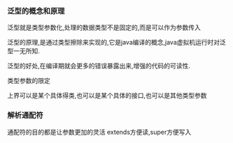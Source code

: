 

### 泛型的概念和原理

泛型就是类型参数化,处理的数据类型不是固定的,而是可以作为参数传入

泛型的原理,是通过类型擦除来实现的,它是java编译的概念,java虚拟机运行时对泛型一无所知.

泛型的好处,在编译期就会更多的错误暴露出来,增强的代码的可读性.

类型参数的限定

上界可以是某个具体得类,也可以是某个具体的接口,也可以是其他类型参数

### 解析通配符

<?><? extends E> <? super E>

通配符的目的都是让参数更加的灵活

extends方便读,super方便写入